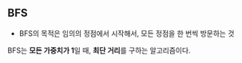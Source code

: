 ## BFS
* BFS의 목적은 임의의 정점에서 시작해서, 모든 정점을 한 번씩 방문하는 것

BFS는 **모든 가중치가 1**일 때, **최단 거리**를 구하는 알고리즘이다.
<!--stackedit_data:
eyJoaXN0b3J5IjpbLTEzNjg1MTQxODddfQ==
-->